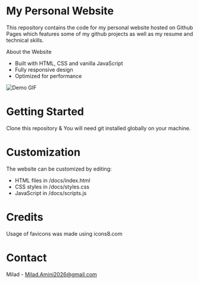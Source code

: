 # My Personal Website
This repository contains the code for my personal website hosted on Github Pages which features some of my github projects as well as my resume and technical skills.

About the Website
- Built with HTML, CSS and vanilla JavaScript
- Fully responsive design
- Optimized for performance

![Demo GIF](https://github.com/0ZMilad/0ZMilad/blob/2a6f2f106078f58fcc708e3de919f669d57ca3ff/docs/images/Web%20Demo%20Giff%202023.gif)

# Getting Started
Clone this repository & You will need git installed globally on your machine.
# Customization
The website can be customized by editing:
- HTML files in /docs/index.html
- CSS styles in /docs/styles.css
- JavaScript in /docs/scripts.js

# Credits
Usage of favicons was made using icons8.com
# Contact
Milad - Milad.Amini2026@gmail.com
